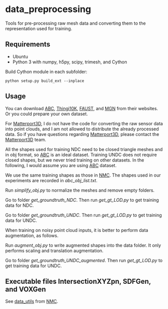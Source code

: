 # data_preprocessing
Tools for pre-processing raw mesh data and converting them to the representation used for training.

## Requirements
- Ubuntu
- Python 3 with numpy, h5py, scipy, trimesh, and Cython

Build Cython module in each subfolder:
```
python setup.py build_ext --inplace
```


## Usage

You can download [ABC](https://deep-geometry.github.io/abc-dataset/), [Thingi10K](https://ten-thousand-models.appspot.com/), [FAUST](http://faust.is.tue.mpg.de/), and [MGN](http://virtualhumans.mpi-inf.mpg.de/mgn/) from their websites. Or you could prepare your own dataset.

For [Matterport3D](https://niessner.github.io/Matterport/), I do not have the code for converting the raw sensor data into point clouds, and I am not allowed to distribute the already processed data. So if you have questions regarding [Matterport3D](https://niessner.github.io/Matterport/), please contact the [Matterport3D](https://niessner.github.io/Matterport/) team.

All the shapes used for training NDC need to be closed triangle meshes and in obj format, so [ABC](https://deep-geometry.github.io/abc-dataset/) is an ideal dataset. Training UNDC does not require closed shapes, but we never tried training on other datasets. In the following, I would assume you are using [ABC](https://deep-geometry.github.io/abc-dataset/) dataset.

We use the same training shapes as those in [NMC](https://github.com/czq142857/NMC).
The shapes used in our experiments are recorded in *abc_obj_list.txt*.

Run *simplify_obj.py* to normalize the meshes and remove empty folders.

Go to folder *get_groundtruth_NDC*. Then run *get_gt_LOD.py* to get training data for NDC.

Go to folder *get_groundtruth_UNDC*. Then run *get_gt_LOD.py* to get training data for UNDC.

When training on noisy point cloud inputs, it is better to perform data augmentation, as follows.

Run *augment_obj.py* to write augmented shapes into the data folder. It only performs scaling and translation augmentation.

Go to folder *get_groundtruth_UNDC_augmented*. Then run *get_gt_LOD.py* to get training data for UNDC.


## Executable files IntersectionXYZpn, SDFGen, and VOXGen

See [data_utils](https://github.com/czq142857/NMC/tree/master/data_utils) from [NMC](https://github.com/czq142857/NMC).


